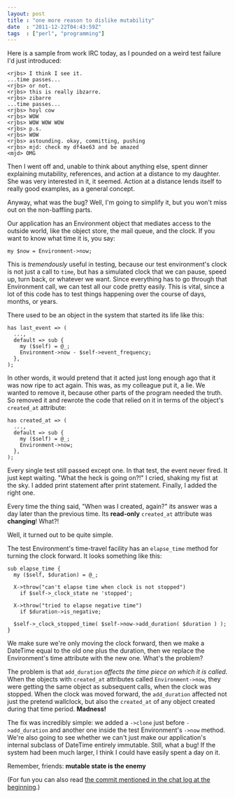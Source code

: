 ```yaml
---
layout: post
title : "one more reason to dislike mutability"
date  : "2011-12-22T04:43:59Z"
tags  : ["perl", "programming"]
---
```

Here is a sample from work IRC today, as I pounded on a weird test failure I'd
just introduced:

    <rjbs> I think I see it.
    ...time passes...
    <rjbs> or not.
    <rjbs> this is really ibzarre.
    <rjbs> zibarre
    ...time passes...
    <rjbs> hoyl cow
    <rjbs> WOW
    <rjbs> WOW WOW WOW
    <rjbs> p.s.
    <rjbs> WOW
    <rjbs> astounding. okay, committing, pushing
    <rjbs> mjd: check my df4ae63 and be amazed
    <mjd> OMG

Then I went off and, unable to think about anything else, spent dinner
explaining mutability, references, and action at a distance to my daughter.
She was very interested in it, it seemed.  Action at a distance lends itself
to really good examples, as a general concept.

Anyway, what was the bug?  Well, I'm going to simplify it, but you won't miss
out on the non-baffling parts.

Our application has an Environment object that mediates access to the outside
world, like the object store, the mail queue, and the clock.  If you want to
know what time it is, you say:

    my $now = Environment->now;

This is *tremendously* useful in testing, because our test environment's clock
is not just a call to `time`, but has a simulated clock that we can pause,
speed up, turn back, or whatever we want.  Since everything has to go through
that Environment call, we can test all our code pretty easily.  This is vital,
since a lot of this code has to test things happening over the course of days,
months, or years.

There used to be an object in the system that started its life like this:

    has last_event => (
      ...,
      default => sub {
        my ($self) = @_;
        Environment->now - $self->event_frequency;
      },
    );

In other words, it would pretend that it acted just long enough ago that it was
now ripe to act again.  This was, as my colleague put it, a lie.  We wanted to
remove it, because other parts of the program needed the truth.  So removed it
and rewrote the code that relied on it in terms of the object's `created_at`
attribute:

    has created_at => (
      ...,
      default => sub {
        my ($self) = @_;
        Environment->now;
      },
    );

Every single test still passed except one.  In that test, the event never
fired.  It just kept waiting.  "What the heck is going on?!" I cried, shaking
my fist at the sky.  I added print statement after print statement.  Finally, I
added the right one.

Every time the thing said, "When was I created, again?" its answer was a day
later than the previous time.  Its **read-only** `created_at` attribute was
**changing**!  What?!

Well, it turned out to be quite simple.

The test Environment's time-travel facility has an `elapse_time` method for
turning the clock forward.  It looks something like this:

    sub elapse_time {
      my ($self, $duration) = @_;

      X->throw("can't elapse time when clock is not stopped")
        if $self->_clock_state ne 'stopped';

      X->throw("tried to elapse negative time")
        if $duration->is_negative;

      $self->_clock_stopped_time( $self->now->add_duration( $duration ) );
    }

We make sure we're only moving the clock forward, then we make a DateTime equal
to the old one plus the duration, then we replace the Environment's time
attribute with the new one.  What's the problem?

The problem is that `add_duration` *affects the time piece on which it is
called*.  When the objects with `created_at` attributes called
`Environment->now`, they were getting the same object as subsequent calls, when
the clock was stopped.  When the clock was moved forward, the `add_duration`
affected not just the pretend wallclock, but also the `created_at` of any
object created during that time period.  **Madness!**

The fix was incredibly simple:  we added a `->clone` just before
`->add_duration` and another one inside the test Environment's `->now` method.  We're also going
to see whether we can't just make our application's internal subclass of
DateTime entirely immutable.  Still, what a bug!  If the system had been much
larger, I think I could have easily spent a day on it.

Remember, friends:  **mutable state is the enemy**

(For fun you can also read [the commit mentioned in the chat log at the beginning](https://github.com/pobox/Moonpig/commit/df4ae63).)

